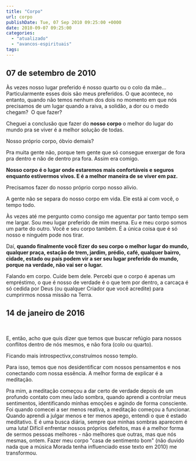 ```yaml
---
title: "Corpo"
url: corpo
publishDate: Tue, 07 Sep 2010 09:25:00 +0000
date: 2010-09-07 09:25:00
categories: 
  - "atualizado"
  - "avancos-espirituais"
tags: 
---
```

<h2>07 de setembro de 2010</h2>
Às vezes nosso lugar preferido é nosso quarto ou o colo da mãe...  Particularmente esses dois são meus preferidos. O que acontece, no entanto, quando não temos nenhum dos dois no momento em que nós precisamos de um lugar quando a raiva, a solidão, a dor ou o medo chegam?  O que fazer?

Cheguei a conclusão que fazer do <strong>nosso corpo</strong> o melhor do lugar do mundo pra se viver é a melhor solução de todas.

Nosso próprio corpo, óbvio demais?

Pra muita gente não, porque tem gente que só consegue enxergar de fora pra dentro e não de dentro pra fora. Assim era comigo.

<strong>Nosso corpo é o lugar onde estaremos mais confortáveis e seguros enquanto estivermos vivos. E é a melhor maneira de se viver em paz.</strong>

Precisamos fazer do nosso próprio corpo nosso alívio.

A gente não se separa do nosso corpo em vida. Ele está aí com você, o tempo todo.

Às vezes até me pergunto como consigo me aguentar por tanto tempo sem me largar. Sou meu lugar preferido de mim mesma. Eu e meu corpo somos um parte do outro. Você e seu corpo também. É a única coisa que é só nosso e ninguém pode nos tirar.

Daí, <strong>quando finalmente você fizer do seu corpo o melhor lugar do mundo, qualquer praça, estação de trem, jardim, prédio, café, qualquer bairro, cidade, estado ou país podem vir a ser seu lugar preferido do mundo, porque na verdade, não vai ser o lugar.</strong>

Falando em corpo. Cuide bem dele. Percebi que o corpo é apenas um empréstimo, o que é nosso de verdade é o que tem por dentro, a carcaça é só cedida por Deus (ou qualquer Criador que você acredite) para cumprirmos nossa missão na Terra.
<div>
<h2>14 de janeiro de 2016</h2>
&nbsp;

E, então, acho que quis dizer que temos que buscar refúgio para nossos conflitos dentro de nós mesmos, e não fora (colo ou quarto).

Ficando mais introspectivx,construímos nosso templo.

Para isso, temos que nos desidentificar com nossos pensamentos e nos conectando com nossa essência. A melhor forma de explicar é a meditação.

Pra mim, a meditação começou a dar certo de verdade depois de um profundo contato com meu lado sombra, quando aprendi a controlar meus sentimentos, identificando minhas emoções e agindo de forma consciente. Foi quando comecei a ser menos reativa, a meditação começou a funcionar. Quando aprendi a julgar menos e ter menos apego, entendi o que é estado meditativo. E é uma busca diária, sempre que minhas sombras aparecem é uma luta! Difícil enfrentar nossos próprios defeitos, mas é a melhor forma de sermos pessoas melhores - não melhores que outras, mas que nós mesmas, ontem. Fazer meu corpo "casa de sentimento bom" (não duvido nada que a música Morada tenha influenciado esse texto em 2010) me transformou.

</div>
&nbsp;

&nbsp;

&nbsp;

&nbsp;
